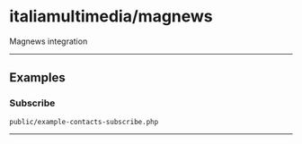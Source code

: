 # italiamultimedia/magnews

Magnews integration

---

## Examples

### Subscribe
`public/example-contacts-subscribe.php`

---
